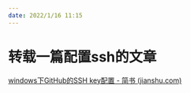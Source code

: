 ```yaml
---
date: 2022/1/16 11:15
---
```


# 转载一篇配置ssh的文章

[windows下GitHub的SSH key配置 - 简书 (jianshu.com)](https://www.jianshu.com/p/9317a927e844)

